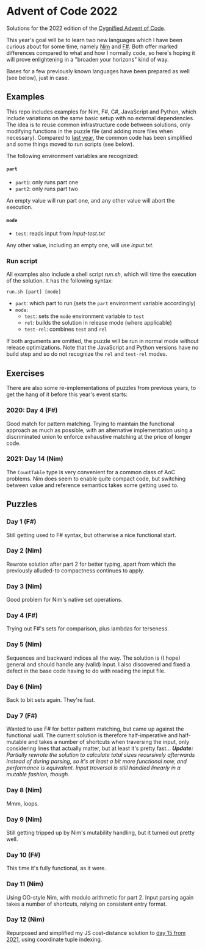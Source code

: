 Advent of Code 2022
===================

Solutions for the 2022 edition of the [Cygnified Advent of Code](https://aoc-2022.cygni.se/).

This year's goal will be to learn two new languages which I have been curious about for some time, namely
[Nim](https://nim-lang.org/) and [F#](https://fsharp.org/). Both offer marked differences compared to what and how I normally code,
so here's hoping it will prove enlightening in a "broaden your horizons" kind of way.

Bases for a few previously known languages have been prepared as well (see below), just in case.


Examples
--------

This repo includes examples for Nim, F#, C#, JavaScript and Python, which include variations on the same basic setup with no external dependencies. The idea is to reuse common infrastructure code between solutions, only modifying functions in the puzzle file (and adding more files when necessary). Compared to [last year](https://github.com/lrc-se/aoc-2021), the common code has been simplified and some things moved to run scripts (see below).

The following environment variables are recognized:

#### `part`

- `part1`: only runs part one
- `part2`: only runs part two

An empty value will run part one, and any other value will abort the execution.

#### `mode`

- `test`: reads input from *input-test.txt*

Any other value, including an empty one, will use *input.txt*.

### Run script

All examples also include a shell script *run.sh*, which will time the execution of the solution. It has the following syntax:

`run.sh [part] [mode]`

- `part`: which part to run (sets the `part` environment variable accordingly)
- `mode`:
  - `test`: sets the `mode` environment variable to `test`
  - `rel`: builds the solution in release mode (where applicable)
  - `test-rel`: combines `test` and `rel`

If both arguments are omitted, the puzzle will be run in normal mode without release optimizations.
Note that the JavaScript and Python versions have no build step and so do not recognize the `rel` and `test-rel` modes.


Exercises
---------

There are also some re-implementations of puzzles from previous years, to get the hang of it before this year's event starts:

### 2020: Day 4 (F#)

Good match for pattern matching. Trying to maintain the functional approach as much as possible, with an alternative implementation using a discriminated union to enforce exhaustive matching at the price of longer code.

### 2021: Day 14 (Nim)

The `CountTable` type is very convenient for a common class of AoC problems. Nim does seem to enable quite compact code, but switching between value and reference semantics takes some getting used to.

Puzzles
-------

### Day 1 (F#)

Still getting used to F# syntax, but otherwise a nice functional start.

### Day 2 (Nim)

Rewrote solution after part 2 for better typing, apart from which the previously alluded-to compactness continues to apply.

### Day 3 (Nim)

Good problem for Nim's native set operations.

### Day 4 (F#)

Trying out F#'s sets for comparison, plus lambdas for terseness.

### Day 5 (Nim)

Sequences and backward indices all the way. The solution is (I hope) general and should handle any (valid) input.
I also discovered and fixed a defect in the base code having to do with reading the input file.

### Day 6 (Nim)

Back to bit sets again. They're fast.

### Day 7 (F#)

Wanted to use F# for better pattern matching, but came up against the functional wall. The current solution is therefore half-imperative and half-mutable and takes a number of shortcuts when traversing the input, only considering lines that actually matter, but at least it's pretty fast...
*__Update:__ Partially rewrote the solution to calculate total sizes recursively afterwards instead of during parsing, so it's at least a bit more functional now, and performance is equivalent. Input traversal is still handled linearly in a mutable fashion, though.*

### Day 8 (Nim)

Mmm, loops.

### Day 9 (Nim)

Still getting tripped up by Nim's mutability handling, but it turned out pretty well.

### Day 10 (F#)

This time it's fully functional, as it were.

### Day 11 (Nim)

Using OO-style Nim, with modulo arithmetic for part 2. Input parsing again takes a number of shortcuts, relying on consistent entry format.

### Day 12 (Nim)

Repurposed and simplified my JS cost-distance solution to [day 15 from 2021](https://github.com/lrc-se/aoc-2021/tree/main/day15), using coordinate tuple indexing.
